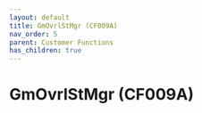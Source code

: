 ```yaml
---
layout: default
title: GmOvrlStMgr (CF009A)
nav_order: 5
parent: Customer Functions
has_children: true
---
```

# GmOvrlStMgr (CF009A)
